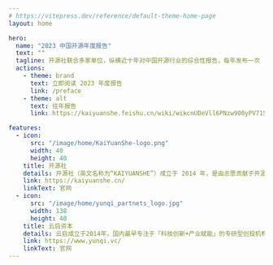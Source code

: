 ```yaml
---
# https://vitepress.dev/reference/default-theme-home-page
layout: home

hero:
  name: "2023 中国开源年度报告"
  text: ""
  tagline: 开源社联合多家单位，纵横近十年对中国开源行业的综合性报告，每年发布一次
  actions:
    - theme: brand
      text: 立即阅读 2023 年度报告
      link: /preface
    - theme: alt
      text: 往年报告
      link: https://kaiyuanshe.feishu.cn/wiki/wikcnUDeVll6PNzw900yPV71Sxd

features:
  - icon:
      src: "/image/home/KaiYuanShe-logo.png"
      width: 40
      height: 40
    title: 开源社
    details: 开源社（英文名称为“KAIYUANSHE”）成立于 2014 年，是由志愿贡献于开源事业的个人志愿者，依 “贡献、共识、共治” 原则所组成的开源社区。开源社始终维持 “厂商中立、公益、非营利” 的理念，以 “立足中国、贡献全球，推动开源成为新时代的生活方式” 为愿景，以 “开源治理、国际接轨、社区发展、项目孵化” 为使命，旨在共创健康可持续发展的开源生态体系。
    link: https://kaiyuanshe.cn/
    linkText: 官网
  - icon:
      src: "/image/home/yunqi_partnets_logo.jpg"
      width: 138
      height: 40
    title: 云启资本
    details: 云启成立于2014年，国内最早专注于「科技创新+产业赋能」的专研型创投机构，投资范围覆盖前沿科技、先进制造、企业软件、产业供应链科技等赛道，多次蝉联清科、投中、36氪等「中国最佳早期投资机构TOP10」。作为早期领投方，云启已投资了160多家优秀创业公司，其中30多家已成长为行业领头羊企业，包括360数科(NASDAQ:QFIN)、英科医疗(SZ:300677)、英科再生(SH:688087)、酷家乐、百布、元戎启行、MiniMax、擎朗智能、 XTransfer、环世物流、德风科技等优秀科技公司。同时，云启持续参与共创开源生态，领投了PingCAP, Zilliz, Jina AI, RisingWave, TabbyML等多家开源企业，并于2021、2022年联合开源社出品中国开源年度报告商业化篇。
    link: https://www.yunqi.vc/
    linkText: 官网
---
```


<script setup>
import {
  VPTeamPage,
  VPTeamPageTitle,
  VPTeamMembers,
  VPTeamPageSection
} from 'vitepress/theme'

// 召集人
const convener = [
  {
    avatar: 'https://github.com/wj23027.png',
    name: '王婕',
    title: '召集人',
    links: [
      { icon: 'github', link: 'https://github.com/wj23027' }
    ]
  },
]

// 大事记篇
const memorabiliaMembers = [
  {
    avatar: 'https://github.com/zhuangbiaowei.png',
    name: '庄表伟',
    title: '开源社执行长',
    links: [
      { icon: 'github', link: 'https://github.com/zhuangbiaowei' }
    ]
  },
]

// 数据篇
const dataPieceMembers = [
  {
    avatar: 'https://github.com/will-ww.png',
    name: '王伟',
    title: '开源社理事',
    links: [
      { icon: 'github', link: 'https://github.com/will-ww' }
    ]
  },
]

// 商业篇
// const commercializationMembers = []；

// 问卷设计
// const questionnaireDesignMembers = []；

// 整体报告汇总/编辑
// const copyreaders = []

// 设计/排版
// const artWorkers = []

</script>

<VPTeamPage>
  <VPTeamPageTitle>
    <template #title>感谢协作开源社区/单位</template>
  </VPTeamPageTitle>

  <VPTeamPageTitle>
    <template #title>特别感谢开源社——顾问委员会的点评和参与</template>
    <template #lead>
      （按姓氏字⺟顺序列名）
    </template>
  </VPTeamPageTitle>

  <VPTeamPageTitle>
    <template #title>参与志愿者</template>
  </VPTeamPageTitle>
  <VPTeamPageSection v-if="convener">
    <template #title>召集人</template>
    <template #members>
      <VPTeamMembers size="small" :members="convener" />
    </template>
  </VPTeamPageSection>
  <VPTeamPageSection v-if="memorabiliaMembers">
    <template #title>开源大事记</template>
    <template #members>
      <VPTeamMembers size="small" :members="memorabiliaMembers" />
    </template>
  </VPTeamPageSection>
  <VPTeamPageSection v-if="dataPieceMembers">
    <template #title>数据篇</template>
    <template #members>
      <VPTeamMembers size="small" :members="dataPieceMembers" />
    </template>
  </VPTeamPageSection>
  <VPTeamPageSection v-if="commercializationMembers">
    <template #title>商业化篇</template>
    <template #members>
      <VPTeamMembers size="small" :members="commercializationMembers" />
    </template>
  </VPTeamPageSection>
  <VPTeamPageSection v-if="questionnaireDesignMembers">
    <template #title>问卷设计</template>
    <template #members>
      <VPTeamMembers size="small" :members="questionnaireDesignMembers" />
    </template>
  </VPTeamPageSection>
  <VPTeamPageSection v-if="copyreaders">
    <template #title>整体报告汇总/编辑</template>
    <template #members>
      <VPTeamMembers size="small" :members="copyreaders" />
    </template>
  </VPTeamPageSection>
  <VPTeamPageSection v-if="artWorkers">
    <template #title>设计/排版</template>
    <template #members>
      <VPTeamMembers size="small" :members="artWorkers" />
    </template>
  </VPTeamPageSection>
</VPTeamPage>
